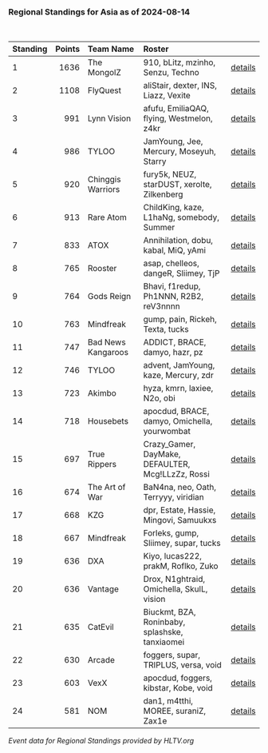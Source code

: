 ### Regional Standings for Asia as of 2024-08-14<br />
<br />

| Standing | Points | Team Name          | Roster                                            |                                                                                                    |
| :- | -: | :- | :- | :- |
| 1        |   1636 | The MongolZ        | 910, bLitz, mzinho, Senzu, Techno                 | [details](details/2024_08_14/0009--the_mongolz--910-blitz-mzinho-senzu-techno.md)                  |
| 2        |   1108 | FlyQuest           | aliStair, dexter, INS, Liazz, Vexite              | [details](details/2024_08_14/0036--flyquest--alistair-dexter-ins-liazz-vexite.md)                  |
| 3        |    991 | Lynn Vision        | afufu, EmiliaQAQ, flying, Westmelon, z4kr         | [details](details/2024_08_14/0059--lynn_vision--afufu-emiliaqaq-flying-westmelon-z4kr.md)          |
| 4        |    986 | TYLOO              | JamYoung, Jee, Mercury, Moseyuh, Starry           | [details](details/2024_08_14/0061--tyloo--jamyoung-jee-mercury-moseyuh-starry.md)                  |
| 5        |    920 | Chinggis Warriors  | fury5k, NEUZ, starDUST, xerolte, Zilkenberg       | [details](details/2024_08_14/0082--chinggis_warriors--fury5k-neuz-stardust-xerolte-zilkenberg.md)  |
| 6        |    913 | Rare Atom          | ChildKing, kaze, L1haNg, somebody, Summer         | [details](details/2024_08_14/0083--rare_atom--childking-kaze-l1hang-somebody-summer.md)            |
| 7        |    833 | ATOX               | Annihilation, dobu, kabal, MiQ, yAmi              | [details](details/2024_08_14/0103--atox--annihilation-dobu-kabal-miq-yami.md)                      |
| 8        |    765 | Rooster            | asap, chelleos, dangeR, Sliimey, TjP              | [details](details/2024_08_14/0132--rooster--asap-chelleos-danger-sliimey-tjp.md)                   |
| 9        |    764 | Gods Reign         | Bhavi, f1redup, Ph1NNN, R2B2, reV3nnnn            | [details](details/2024_08_14/0133--gods_reign--bhavi-f1redup-ph1nnn-r2b2-rev3nnnn.md)              |
| 10       |    763 | Mindfreak          | gump, pain, Rickeh, Texta, tucks                  | [details](details/2024_08_14/0134--mindfreak--gump-pain-rickeh-texta-tucks.md)                     |
| 11       |    747 | Bad News Kangaroos | ADDICT, BRACE, damyo, hazr, pz                    | [details](details/2024_08_14/0139--bad_news_kangaroos--addict-brace-damyo-hazr-pz.md)              |
| 12       |    746 | TYLOO              | advent, JamYoung, kaze, Mercury, zdr              | [details](details/2024_08_14/0140--tyloo--advent-jamyoung-kaze-mercury-zdr.md)                     |
| 13       |    723 | Akimbo             | hyza, kmrn, laxiee, N2o, obi                      | [details](details/2024_08_14/0145--akimbo--hyza-kmrn-laxiee-n2o-obi.md)                            |
| 14       |    718 | Housebets          | apocdud, BRACE, damyo, Omichella, yourwombat      | [details](details/2024_08_14/0148--housebets--apocdud-brace-damyo-omichella-yourwombat.md)         |
| 15       |    697 | True Rippers       | Crazy_Gamer, DayMake, DEFAULTER, Mcg!LLzZz, Rossi | [details](details/2024_08_14/0157--true_rippers--crazy_gamer-daymake-defaulter-mcg_llzzz-rossi.md) |
| 16       |    674 | The Art of War     | BaN4na, neo, Oath, Terryyy, viridian              | [details](details/2024_08_14/0164--the_art_of_war--ban4na-neo-oath-terryyy-viridian.md)            |
| 17       |    668 | KZG                | dpr, Estate, Hassie, Mingovi, Samuukxs            | [details](details/2024_08_14/0169--kzg--dpr-estate-hassie-mingovi-samuukxs.md)                     |
| 18       |    667 | Mindfreak          | Forleks, gump, Sliimey, supar, tucks              | [details](details/2024_08_14/0170--mindfreak--forleks-gump-sliimey-supar-tucks.md)                 |
| 19       |    636 | DXA                | Kiyo, lucas222, prakM, Roflko, Zuko               | [details](details/2024_08_14/0181--dxa--kiyo-lucas222-prakm-roflko-zuko.md)                        |
| 20       |    636 | Vantage            | Drox, N1ghtraid, Omichella, SkulL, vision         | [details](details/2024_08_14/0182--vantage--drox-n1ghtraid-omichella-skull-vision_.md)             |
| 21       |    635 | CatEvil            | Biuckmt, BZA, Roninbaby, splashske, tanxiaomei    | [details](details/2024_08_14/0183--catevil--biuckmt-bza-roninbaby-splashske-tanxiaomei.md)         |
| 22       |    630 | Arcade             | foggers, supar, TRIPLUS, versa, void              | [details](details/2024_08_14/0185--arcade--foggers-supar-triplus-versa-void.md)                    |
| 23       |    603 | VexX               | apocdud, foggers, kibstar, Kobe, void             | [details](details/2024_08_14/0194--vexx--apocdud-foggers-kibstar-kobe-void.md)                     |
| 24       |    581 | NOM                | dan1, m4tthi, MOREE, suraniZ, Zax1e               | [details](details/2024_08_14/0198--nom--dan1-m4tthi-moree-suraniz-zax1e.md)                        |


_Event data for Regional Standings provided by HLTV.org_<br />
